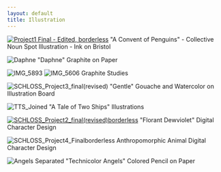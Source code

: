 ```yaml
---
layout: default
title: Illustration
---
```

[![Project1 Final - Edited, borderless](https://github.com/patchschloss/patchschloss.github.io/assets/14957489/4ce8b641-a8dd-4afa-b76d-dbdb0fbae966 "A Convent of Penguins")](https://patrickschloss.art/penguins/)
"A Convent of Penguins" - Collective Noun Spot Illustration - Ink on Bristol

![Daphne](https://github.com/patchschloss/patchschloss.github.io/assets/14957489/a2816f5e-6e93-44f9-83bc-c51b747c8f9f)
"Daphne" Graphite on Paper

![IMG_5893](https://github.com/patchschloss/patchschloss.github.io/assets/14957489/aa5825ca-fc45-44b2-827b-cc7e6dfdbc04)
![IMG_5606](https://github.com/patchschloss/patchschloss.github.io/assets/14957489/93722b1f-92c2-460e-8f04-0870a82820a2)
Graphite Studies

![SCHLOSS_Project3_final(revised)](https://github.com/patchschloss/patchschloss.github.io/assets/14957489/6a1d9b72-aca1-4a00-a9ad-0739908de143)
"Gentle" Gouache and Watercolor on Illustration Board

![TTS_Joined](https://github.com/patchschloss/patchschloss.github.io/assets/14957489/4a8732eb-e0a1-43f7-9581-a345fa40c3f8)
"A Tale of Two Ships" Illustrations

[![SCHLOSS_Project2_final(revised)borderless](https://github.com/patchschloss/patchschloss.github.io/assets/14957489/08bdc07f-0c3d-4ff6-99a5-4e64d375d39f "Florant Dewviolet Digital Character Design")](https://patrickschloss.art/florant/)
"Florant Dewviolet" Digital Character Design

![SCHLOSS_Project4_Finalborderless](https://github.com/patchschloss/patchschloss.github.io/assets/14957489/f72455be-e905-4c2d-b22f-38d7192d0b10)
Anthropomorphic Animal Digital Character Design

![Angels Separated](https://github.com/patchschloss/patchschloss.github.io/assets/14957489/152fc847-91e7-4f13-8c72-d60c0d3e0572)
"Technicolor Angels" Colored Pencil on Paper
